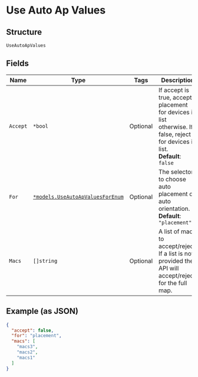 
# Use Auto Ap Values

## Structure

`UseAutoApValues`

## Fields

| Name | Type | Tags | Description |
|  --- | --- | --- | --- |
| `Accept` | `*bool` | Optional | If accept is true, accepts placement for devices in list otherwise. If false, reject for devices in list.<br>**Default**: `false` |
| `For` | [`*models.UseAutoApValuesForEnum`](../../doc/models/use-auto-ap-values-for-enum.md) | Optional | The selector to choose auto placement or auto orientation.<br>**Default**: `"placement"` |
| `Macs` | `[]string` | Optional | A list of macs to accept/reject. If a list is not provided the API will accept/reject for the full map. |

## Example (as JSON)

```json
{
  "accept": false,
  "for": "placement",
  "macs": [
    "macs3",
    "macs2",
    "macs1"
  ]
}
```

